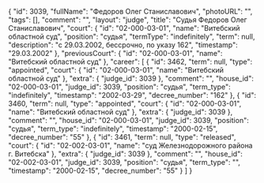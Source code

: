 {
    "id": 3039,
    "fullName": "Федоров Олег Станиславович",
    "photoURL": "",
    "tags": [],
    "comment": "",
    "layout": "judge",
    "title": "Судья Федоров Олег Станиславович",
    "court": {
        "id": "02-000-03-01",
        "name": "Витебский областной суд",
        "position": "судья",
        "termType": "indefinitely",
        "term": null,
        "description": "c 29.03.2002, бессрочно, по указу 162",
        "timestamp": "29.03.2002"
    },
    "previousCourt": {
        "id": "02-000-03-01",
        "name": "Витебский областной суд"
    },
    "career": [
        {
            "id": 3462,
            "term": null,
            "type": "appointed",
            "court": {
                "id": "02-000-03-01",
                "name": "Витебский областной суд"
            },
            "extra": {
                "judge_id": 3039
            },
            "comment": "",
            "house_id": "02-000-03-01",
            "judge_id": 3039,
            "position": "судья",
            "term_type": "indefinitely",
            "timestamp": "2002-03-29",
            "decree_number": "162"
        },
        {
            "id": 3460,
            "term": null,
            "type": "appointed",
            "court": {
                "id": "02-000-03-01",
                "name": "Витебский областной суд"
            },
            "extra": {
                "judge_id": 3039
            },
            "comment": "",
            "house_id": "02-000-03-01",
            "judge_id": 3039,
            "position": "судья",
            "term_type": "indefinitely",
            "timestamp": "2000-02-15",
            "decree_number": "55"
        },
        {
            "id": 3461,
            "term": null,
            "type": "released",
            "court": {
                "id": "02-002-03-01",
                "name": "суд Железнодорожного района г. Витебска"
            },
            "extra": {
                "judge_id": 3039
            },
            "comment": "",
            "house_id": "02-002-03-01",
            "judge_id": 3039,
            "position": "судья",
            "term_type": "",
            "timestamp": "2000-02-15",
            "decree_number": "55"
        }
    ]
}